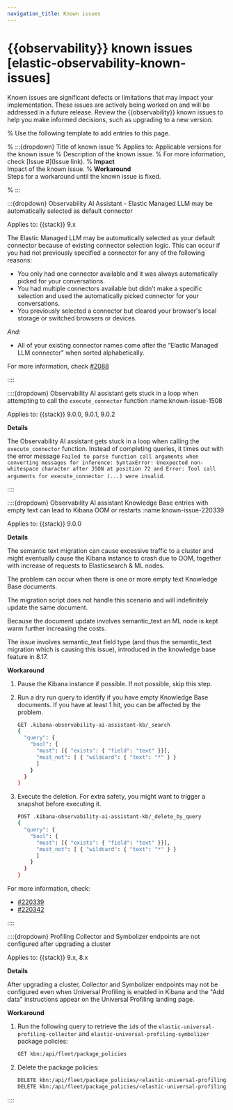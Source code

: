 ```yaml
---
navigation_title: Known issues
---
```


# {{observability}} known issues [elastic-observability-known-issues]
Known issues are significant defects or limitations that may impact your implementation. These issues are actively being worked on and will be addressed in a future release. Review the {{observability}} known issues to help you make informed decisions, such as upgrading to a new version.

% Use the following template to add entries to this page.

% :::{dropdown} Title of known issue
% Applies to: Applicable versions for the known issue
% Description of the known issue.
% For more information, check [Issue #](Issue link).
% **Impact**<br> Impact of the known issue.
% **Workaround**<br> Steps for a workaround until the known issue is fixed.

% :::

:::{dropdown} Observability AI Assistant - Elastic Managed LLM may be automatically selected as default connector

Applies to: {{stack}} 9.x

The Elastic Managed LLM may be automatically selected as your default connector because of existing connector selection logic.
This can occur if you had not previously specified a connector for any of the following reasons:

* You only had one connector available and it was always automatically picked for your conversations.
* You had multiple connectors available but didn’t make a specific selection and used the automatically picked connector for your conversations.
* You previously selected a connector but cleared your browser's local storage or switched browsers or devices.

*And:*

* All of your existing connector names come after the “Elastic Managed LLM connector" when sorted alphabetically.

For more information, check [#2088](https://github.com/elastic/docs-content/issues/2088)

::::

::::{dropdown} Observability AI assistant gets stuck in a loop when attempting to call the `execute_connector` function
:name:known-issue-1508

Applies to: {{stack}} 9.0.0, 9.0.1, 9.0.2

**Details**

The Observability AI assistant gets stuck in a loop when calling the `execute_connector` function. Instead of completing queries, it times out with the error message `Failed to parse function call arguments when converting messages for inference: SyntaxError: Unexpected non-whitespace character after JSON at position 72 and Error: Tool call arguments for execute_connector (...) were invalid`.


::::

::::{dropdown} Observability AI assistant Knowledge Base entries with empty text can lead to Kibana OOM or restarts
:name:known-issue-220339

Applies to: {{stack}} 9.0.0

**Details**

The semantic text migration can cause excessive traffic to a cluster and might eventually cause the Kibana instance to crash due to OOM, together with increase of requests to Elasticsearch & ML nodes.

The problem can occur when there is one or more empty text Knowledge Base documents.

The migration script does not handle this scenario and will indefinitely update the same document.

Because the document update involves semantic_text an ML node is kept warm further increasing the costs.

The issue involves semantic_text field type (and thus the semantic_text migration which is causing this issue), introduced in the knowledge base feature in 8.17.

**Workaround**

1. Pause the Kibana instance if possible. If not possible, skip this step.
2. Run a dry run query to identify if you have empty Knowledge Base documents. If you have at least 1 hit, you can be affected by the problem.

    ```sh
    GET .kibana-observability-ai-assistant-kb/_search
    {
      "query": {
        "bool": {
          "must": [{ "exists": { "field": "text" }}],
          "must_not": [ { "wildcard": { "text": "*" } }
          ]
        }
      }
    }
    ```

3. Execute the deletion. For extra safety, you might want to trigger a snapshot before executing it.

    ```sh
    POST .kibana-observability-ai-assistant-kb/_delete_by_query
    {
      "query": {
        "bool": {
          "must": [{ "exists": { "field": "text" }}],
          "must_not": [ { "wildcard": { "text": "*" } }
          ]
        }
      }
    }
    ```

For more information, check:

- [#220339](https://github.com/elastic/kibana/issues/220339)
- [#220342](https://github.com/elastic/kibana/issues/220342)

::::

::::{dropdown} Profiling Collector and Symbolizer endpoints are not configured after upgrading a cluster

Applies to: {{stack}} 9.x, 8.x

**Details**

After upgrading a cluster, Collector and Symbolizer endpoints may not be configured even when Universal Profiling is enabled in Kibana and the "Add data" instructions appear on the Universal Profiling landing page.

**Workaround**

1. Run the following query to retrieve the `id`s of the `elastic-universal-profiling-collector` and `elastic-universal-profiling-symbolizer` package policies:

    ```sh
    GET kbn:/api/fleet/package_policies
    ```

2. Delete the package policies:

    ```sh
    DELETE kbn:/api/fleet/package_policies/<elastic-universal-profiling-collector-id>?force=true
    DELETE kbn:/api/fleet/package_policies/<elastic-universal-profiling-symbolizer-id>?force=true
    ```


::::
